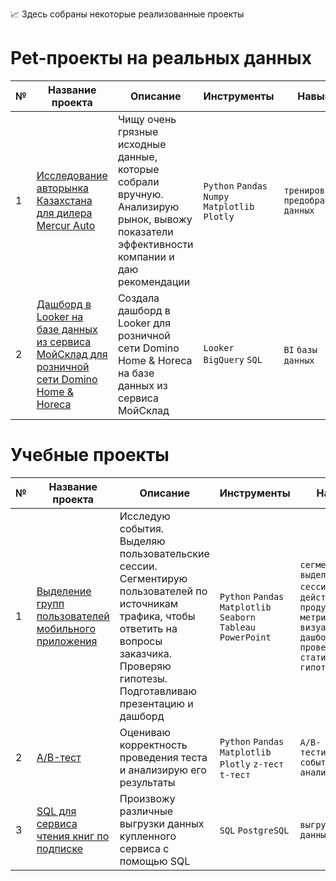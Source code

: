 📈 Здесь собраны некоторые реализованные проекты

# Pet-проекты на реальных данных
|№|Название проекта|Описание|Инструменты|Навыки|
|---|---|---|---|---|
|1|[Исследование авторынка Казахстана для дилера Mercur Auto](https://github.com/koroleva-e/portfolio/tree/main/Авторынок%20Казахстана)|Чищу очень грязные исходные данные, которые собрали вручную. Анализирую рынок, вывожу показатели эффективности компании и даю рекомендации|`Python` `Pandas` `Numpy` `Matplotlib` `Plotly`|`тренировка предобработки данных`|
|2|[Дашборд в Looker на базе данных из сервиса МойСклад для розничной сети Domino Home & Horeca](https://github.com/koroleva-e/portfolio/tree/main/Дашборд%20для%20Domino%20Home%20%26%20Horeca)|Создала дашборд в Looker для розничной сети Domino Home & Horeca на базе данных из сервиса МойСклад|`Looker` `BigQuery` `SQL`|`BI` `базы данных`|

# Учебные проекты

|№|Название проекта|Описание|Инструменты|Навыки|
|---|---|---|---|---|
|1|[Выделение групп пользователей мобильного приложения](https://github.com/koroleva-e/portfolio/tree/main/Выделение%20групп%20пользователей%20на%20основе%20поведения)|Исследую события. Выделяю пользовательские сессии. Сегментирую пользователей по источникам трафика, чтобы ответить на вопросы заказчика. Проверяю гипотезы. Подготавливаю презентацию и дашборд|`Python` `Pandas` `Matplotlib` `Seaborn` `Tableau` `PowerPoint`| `сегментация` `выделение сессий` `частота действий` `продуктовые метрики` `визуализация и дашборды` `проверка статистических гипотез`|
|2|[A/B-тест](https://github.com/koroleva-e/portfolio/tree/main/AB-тест)|Оцениваю корректность проведения теста и анализирую его результаты|`Python` `Pandas` `Matplotlib` `Plotly` `z-тест` `t-тест`|`A/B-тестирование` `событийная аналитика`|
|3|[SQL для сервиса чтения книг по подписке](https://github.com/koroleva-e/portfolio/tree/main/SQL)|Произвожу различные выгрузки данных купленного сервиса с помощью SQL|`SQL` `PostgreSQL`|`выгрузка данных`|
